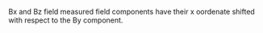 Bx and Bz field measured field components have their x oordenate shifted with respect to the By component.
